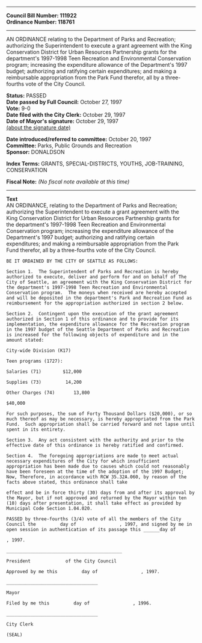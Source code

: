 * * * * *  
  
**Council Bill Number: [](#h0)[](#h2)111922**   
**Ordinance Number: 118761**  
  
* * * * *  
  
AN ORDINANCE relating to the Department of Parks and Recreation; authorizing the Superintendent to execute a grant agreement with the King Conservation District for Urban Resources Partnership grants for the department's 1997-1998 Teen Recreation and Environmental Conservation program; increasing the expenditure allowance of the Department's 1997 budget; authorizing and ratifying certain expenditures; and making a reimbursable appropriation from the Park Fund therefor, all by a three-fourths vote of the City Council.  
  
**Status:** PASSED   
**Date passed by Full Council:** October 27, 1997   
**Vote:** 9-0   
**Date filed with the City Clerk:** October 29, 1997   
**Date of Mayor's signature:** October 29, 1997   
[(about the signature date)](/~public/approvaldate.htm)   
  
  
**Date introduced/referred to committee:** October 20, 1997   
**Committee:** Parks, Public Grounds and Recreation   
**Sponsor:** DONALDSON   
  
**Index Terms:** GRANTS, SPECIAL-DISTRICTS, YOUTHS, JOB-TRAINING, CONSERVATION  
  
**Fiscal Note:** *(No fiscal note available at this time)*  
  
* * * * *  
  
**Text**  
    AN ORDINANCE, relating to the Department of Parks and Recreation;  
    authorizing the Superintendent to execute a grant agreement with the  
    King Conservation District for Urban Resources Partnership grants for  
    the department's 1997-1998 Teen Recreation and Environmental  
    Conservation program; increasing the expenditure allowance of the  
    Department's 1997 budget; authorizing and ratifying certain  
    expenditures; and making a reimbursable appropriation from the Park  
    Fund therefor, all by a three-fourths vote of the City Council.  
  
    BE IT ORDAINED BY THE CITY OF SEATTLE AS FOLLOWS:  
  
    Section 1.  The Superintendent of Parks and Recreation is hereby  
    authorized to execute, deliver and perform for and on behalf of The  
    City of Seattle, an agreement with the King Conservation District for  
    the department's 1997-1998 Teen Recreation and Environmental  
    Conservation program.  The moneys when received are hereby accepted  
    and will be deposited in the department's Park and Recreation Fund as  
    reimbursement for the appropriation authorized in section 2 below.  
  
    Section 2.  Contingent upon the execution of the grant agreement  
    authorized in Section 1 of this ordinance and to provide for its  
    implementation, the expenditure allowance for the Recreation program  
    in the 1997 budget of the Seattle Department of Parks and Recreation  
    is increased for the following objects of expenditure and in the  
    amount stated:  
  
    City-wide Division (K17)  
  
    Teen programs (1727):  
  
    Salaries (71)        $12,000  
  
    Supplies (73)         14,200  
  
    Other Charges (74)       13,800  
  
    $40,000  
  
    For such purposes, the sum of Forty Thousand Dollars ($20,000), or so  
    much thereof as may be necessary, is hereby appropriated from the Park  
    Fund.  Such appropriation shall be carried forward and not lapse until  
    spent in its entirety.  
  
    Section 3.  Any act consistent with the authority and prior to the  
    effective date of this ordinance is hereby ratified and confirmed.  
  
    Section 4.  The foregoing appropriations are made to meet actual  
    necessary expenditures of the City for which insufficient  
    appropriation has been made due to causes which could not reasonably  
    have been foreseen at the time of the adoption of the 1997 Budget;  
    Now, Therefore, in accordance with RCW 35.32A.060, by reason of the  
    facts above stated, this ordinance shall take  
  
    effect and be in force thirty (30) days from and after its approval by  
    the Mayor, but if not approved and returned by the Mayor within ten  
    (10) days after presentation, it shall take effect as provided by  
    Municipal Code Section 1.04.020.  
  
    PASSED by three-fourths (3/4) vote of all the members of the City  
    Council the         day of                , 1997, and signed by me in  
    open session in authentication of its passage this ______day of  
  
    , 1997.  
  
    ___________________________________________  
  
    President             of the City Council  
  
    Approved by me this         day of                , 1997.  
  
    __________________________________  
  
    Mayor  
  
    Filed by me this         day of                , 1996.  
  
    __________________________________  
  
    City Clerk  
  
    (SEAL)  
